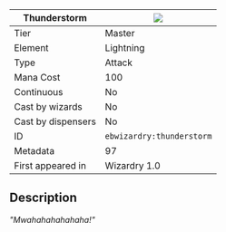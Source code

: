 | Thunderstorm |![](https://github.com/Electroblob77/Wizardry/blob/1.12.2/src/main/resources/assets/ebwizardry/textures/spells/ebwizardry:thunderstorm.png)|
|---|---|
| Tier | Master |
| Element | Lightning |
| Type | Attack |
| Mana Cost | 100 |
| Continuous | No |
| Cast by wizards | No |
| Cast by dispensers | No |
| ID | `ebwizardry:thunderstorm` |
| Metadata | 97 |
| First appeared in | Wizardry 1.0 |
## Description
_"Mwahahahahahaha!"_